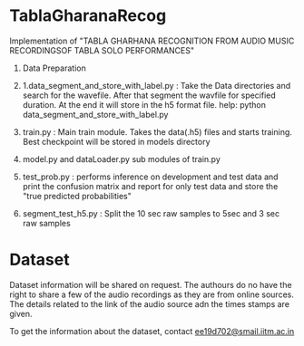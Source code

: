 # TablaGharanaRecog
Implementation of "TABLA GHARHANA RECOGNITION FROM AUDIO MUSIC RECORDINGSOF TABLA SOLO PERFORMANCES"

1. Data Preparation 
2. 1.data_segment_and_store_with_label.py : Take the Data directories and search for the wavefile. After that segment the wavfile for specified duration. At the end it will store in the h5 format file.
  help: python data_segment_and_store_with_label.py 
3. train.py  :  Main train module. Takes the data(.h5) files and starts training. Best checkpoint will be stored in models directory

4. model.py and dataLoader.py sub modules of train.py

5. test_prob.py : performs inference on development and test data and print the confusion matrix and report for only test data and store the "true predicted probabilities"

6. segment_test_h5.py : Split the 10 sec raw samples to 5sec and 3 sec raw samples 




# Dataset
Dataset information will be shared on request. The authours do no have the right to share a few of the audio recordings as they are from online sources. The details related to the link of the audio source adn the times stamps are given.

To get the information about the dataset, contact ee19d702@smail.iitm.ac.in
